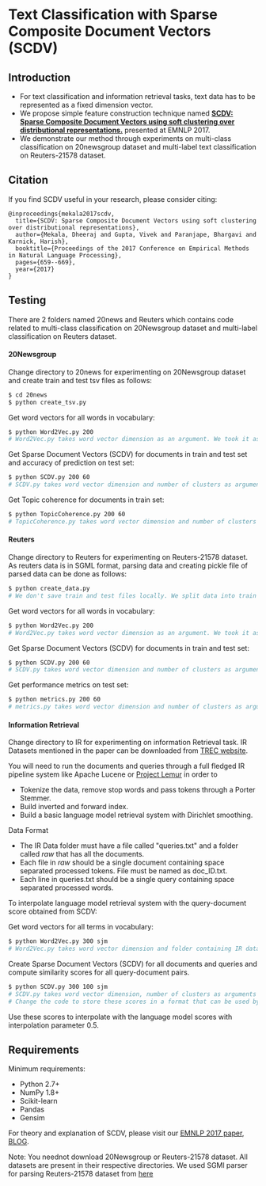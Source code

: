 # Text Classification with Sparse Composite Document Vectors (SCDV)


## Introduction
  - For text classification and information retrieval tasks, text data has to be represented as a fixed dimension vector. 
  - We propose simple feature construction technique named [**SCDV: Sparse Composite Document Vectors using soft clustering over distributional representations.**](https://www.aclweb.org/anthology/D17-1069.pdf) presented at EMNLP 2017.
  - We demonstrate our method through experiments on multi-class classification on 20newsgroup dataset and multi-label text classification on Reuters-21578 dataset. 

## Citation
If you find SCDV useful in your research, please consider citing:
```
@inproceedings{mekala2017scdv,
  title={SCDV: Sparse Composite Document Vectors using soft clustering over distributional representations},
  author={Mekala, Dheeraj and Gupta, Vivek and Paranjape, Bhargavi and Karnick, Harish},
  booktitle={Proceedings of the 2017 Conference on Empirical Methods in Natural Language Processing},
  pages={659--669},
  year={2017}
}
```

## Testing
There are 2 folders named 20news and Reuters which contains code related to multi-class classification on 20Newsgroup dataset and multi-label classification on Reuters dataset.

#### 20Newsgroup
Change directory to 20news for experimenting on 20Newsgroup dataset and create train and test tsv files as follows:
```sh
$ cd 20news
$ python create_tsv.py
```
Get word vectors for all words in vocabulary:
```sh
$ python Word2Vec.py 200
# Word2Vec.py takes word vector dimension as an argument. We took it as 200.
```
Get Sparse Document Vectors (SCDV) for documents in train and test set and accuracy of prediction on test set:
```sh
$ python SCDV.py 200 60
# SCDV.py takes word vector dimension and number of clusters as arguments. We took word vector dimension as 200 and number of clusters as 60.
```
Get Topic coherence for documents in train set:
```sh
$ python TopicCoherence.py 200 60
# TopicCoherence.py takes word vector dimension and number of clusters as arguments. We took word vector dimension as 200 and number of clusters as 60.
```
#### Reuters
Change directory to Reuters for experimenting on Reuters-21578 dataset. As reuters data is in SGML format, parsing data and creating pickle file of parsed data can be done as follows:
```sh
$ python create_data.py
# We don't save train and test files locally. We split data into train and test whenever needed.
```
Get word vectors for all words in vocabulary: 
```sh
$ python Word2Vec.py 200
# Word2Vec.py takes word vector dimension as an argument. We took it as 200.
```
Get Sparse Document Vectors (SCDV) for documents in train and test set:
```sh
$ python SCDV.py 200 60
# SCDV.py takes word vector dimension and number of clusters as arguments. We took word vector dimension as 200 and number of clusters as 60.
```
Get performance metrics on test set:
```sh
$ python metrics.py 200 60
# metrics.py takes word vector dimension and number of clusters as arguments. We took word vector dimension as 200 and number of clusters as 60.
```

#### Information Retrieval
Change directory to IR for experimenting on information Retrieval task. IR Datasets mentioned in the paper can be downloaded from [TREC website](http://trec.nist.gov/data/docs_eng.html). 

You will need to run the documents and queries through a full fledged IR pipeline system like Apache Lucene or [Project Lemur](https://www.lemurproject.org/) in order to 
  - Tokenize the data, remove stop words and pass tokens through a Porter Stemmer.
  - Build inverted and forward index.
  - Build a basic language model retrieval system with Dirichlet smoothing.

Data Format
  - The IR Data folder must have a file called "queries.txt" and a folder called *raw* that has all the documents.
  - Each file in *raw* should be a single document containing space separated processed tokens. File must be named as doc_ID.txt.
  - Each line in queries.txt should be a single query containing space separated processed words.

To interpolate language model retrieval system with the query-document score obtained from SCDV:

Get word vectors for all terms in vocabulary:
```sh
$ python Word2Vec.py 300 sjm
# Word2Vec.py takes word vector dimension and folder containing IR dataset as arguments. We took 300 and sjm (San Jose Mercury).
```
Create Sparse Document Vectors (SCDV) for all documents and queries and compute similarity scores for all query-document pairs.
```sh
$ python SCDV.py 300 100 sjm
# SCDV.py takes word vector dimension, number of clusters as arguments and folder containing IR dataset as arguments. We took 300 100 and sjm.
# Change the code to store these scores in a format that can be used by the IR system.
```
Use these scores to interpolate with the language model scores with interpolation parameter 0.5.


## Requirements
Minimum requirements:
  -  Python 2.7+
  -  NumPy 1.8+
  -  Scikit-learn
  -  Pandas
  -  Gensim

For theory and explanation of SCDV, please visit our [EMNLP 2017 paper](https://www.aclweb.org/anthology/D17-1069.pdf), [BLOG](https://dheeraj7596.github.io/SDV/).

Note: You neednot download 20Newsgroup or Reuters-21578 dataset. All datasets are present in their respective directories. We used SGMl parser for parsing Reuters-21578 dataset from [here](https://gist.github.com/herrfz/7967781)
